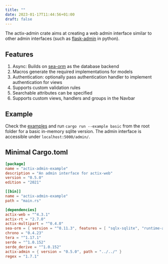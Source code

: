 ```yaml
---
title: ""
date: 2023-01-17T11:44:56+01:00
draft: false
---
```


The actix-admin crate aims at creating a web admin interface similar to other admin interfaces (such as [flask-admin](https://github.com/flask-admin/flask-admin) in python).

## Features
1. Async: Builds on [sea-orm](https://crates.io/crates/sea-orm) as the database backend
2. Macros generate the required implementations for models
3. Authentication: optionally pass authentication handler to implement authentication for views
4. Supports custom validation rules
5. Searchable attributes can be specified
6. Supports custom views, handlers and groups in the Navbar

## Example

Check the [examples](https://github.com/mgugger/actix-admin/tree/main/examples) and run  ```cargo run --example basic``` from the root folder for a basic in-memory sqlite version. The admin interface is accessible under ```localhost:5000/admin/```.

## Minimal Cargo.toml

```toml
[package]
name = "actix-admin-example"
description = "An admin interface for actix-web"
version = "0.5.0"
edition = "2021"

[[bin]]
name = "actix-admin-example"
path = "main.rs"

[dependencies]
actix-web = "^4.3.1"
actix-rt = "2.7.0"
actix-multipart = "^0.4.0"
sea-orm = { version = "^0.11.3", features = [ "sqlx-sqlite", "runtime-actix-native-tls", "macros" ], default-features = true }
chrono = "0.4.23"
tera = "^1.17.1"
serde = "^1.0.152"
serde_derive = "^1.0.152"
actix-admin = { version = "0.5.0", path = "../../" }
regex = "1.7.1"
```